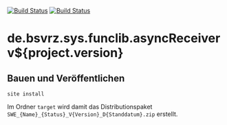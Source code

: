 [![Build Status](https://travis-ci.org/datenverteiler/de.bsvrz.sys.funclib.asyncReceiver.svg?branch=master)](https://travis-ci.org/datenverteiler/de.bsvrz.sys.funclib.asyncReceiver)
[![Build Status](https://api.bintray.com/packages/datenverteiler/maven/de.bsvrz.sys.funclib.asyncReceiver/images/download.svg)](https://bintray.com/datenverteiler/maven/de.bsvrz.sys.funclib.asyncReceiver)

de.bsvrz.sys.funclib.asyncReceiver v${project.version}
=========================================


Bauen und Veröffentlichen
-------------------------

    site install

Im Ordner `target` wird damit das Distributionspaket
`SWE_{Name}_{Status}_V{Version}_D{Standdatum}.zip` erstellt.
